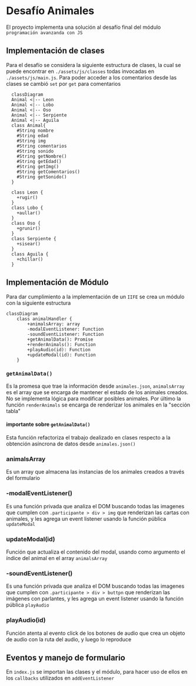 # Desafío Animales

El proyecto implementa una solución al desafío final del módulo `programación avanzanda con JS`

## Implementación de clases

Para el desafío se considera la siguiente estructura de clases, la cual se puede encontrar en `./assets/js/classes` todas invocadas en `./assets/js/main.js`. Para poder acceder a los comentarios desde las clases se cambió `set` por `get` para comentarios

```mermaid
  classDiagram
  Animal <|-- Leon
  Animal <|-- Lobo
  Animal <|-- Oso
  Animal <|-- Serpiente
  Animal <|-- Aguila
  class Animal{
    #String nombre
    #String edad
    #String img
    #String comentarios
    #String sonido
    #String getNombre()
    #String getEdad()
    #String getImg()
    #String getComentarios()
    #String getSonido()
  }

  class Leon {
    +rugir()
  }
  class Lobo {
    +aullar()
  }
  class Oso {
    +grunir()
  }
  class Serpiente {
    +sisear()
  }
  class Aguila {
    +chillar()
  }
```

## Implementación de Módulo

Para dar cumplimiento a la implementación de un `IIFE` se crea un módulo con la siguiente estructura

```mermaid
classDiagram
    class animalHandler {
        +animalsArray: array
        -modalEventListener: Function
        -soundEventListener: Function
        +getAnimalData(): Promise
        +renderAnimals(): Function
        +playAudio(id): Function
        +updateModal(id): Function
    }
```

### `getAnimalData()`

Es la promesa que trae la información desde `animales.json`, `animalsArray` es el array que se encarga de mantener el estado de los animales creados. No se implementa lógica para modificar posibles animales.
Por último la función `renderAnimals` se encarga de renderizar los animales en la "sección tabla"

#### importante sobre `getAnimalData()`

Esta función refactoriza el trabajo dealizado en clases respecto a la obtención asíncrona de datos desde `animales.json()`

### animalsArray

Es un array que almacena las instancias de los animales creados a través del formulario

### -modalEventListener()

Es una función privada que analiza el DOM buscando todas las
imagenes que cumplen con `.participante > div > img` que renderizan las cartas con animales, y les agrega un event listener usando la función pública `updateModal`

### updateModal(id)

Función que actualiza el contenido del modal, usando como argumento el índice del animal en el array `animalsArray`

### -soundEventListener()

Es una función privada que analiza el DOM buscando todas las
imagenes que cumplen con `.participante > div > buttpn` que renderizan las imágenes con parlantes, y les agrega un event listener usando la función pública `playAudio`

### playAudio(id)

Función atenta al evento click de los botones de audio que crea un objeto de audio con la ruta del audio, y luego lo reproduce

## Eventos y manejo de formulario

En `index.js` se importan las clases y el módulo, para hacer uso de ellos en los `callbacks` utilizados en `addEventListener`
